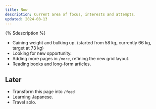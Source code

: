 ```yaml
---
title: Now
description: Current area of focus, interests and attempts.
updated: 2024-08-13
---
```


{% $description %}

- Gaining weight and bulking up. (started from 58 kg, currently 66 kg, target at 73 kg)
- Looking for new opportunity.
- Adding more pages in `/more`, refining the new grid layout.
- Reading books and long-form articles.

## Later

- Transform this page into `/feed`
- Learning Japanese.
- Travel solo.
